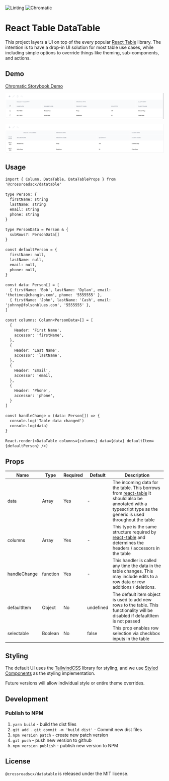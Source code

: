 ![Linting](https://github.com/crossroadscx/datatable/actions/workflows/linting.yml/badge.svg) ![Chromatic](https://github.com/crossroadscx/datatable/actions/workflows/chromatic.yml/badge.svg)
# React Table DataTable

This project layers a UI on top of the every popular [React Table](https://react-table.tanstack.com/) library. The intention is to have a drop-in UI solution for most table use cases, while including simple options to override things like theming, sub-components, and actions.
## Demo

[Chromatic Storybook Demo](https://611fe2acceeaf1004a5cef13-ccyodchjma.chromatic.com)

![Selectable](./docs/images/Selectable.png)

![Non-Selectable](./docs/images/Non-Selectable.png)

## Usage

```
import { Column, DataTable, DataTableProps } from '@crossroadscx/datatable'

type Person: {
  firstName: string
  lastName: string
  email: string
  phone: string
}

type PersonData = Person & {
  subRows?: PersonData[]
}

const defaultPerson = {
  firstName: null,
  lastName: null,
  email: null,
  phone: null,
}

const data: Person[] = [
  { firstName: 'Bob', lastName: 'Dylan', email: 'thetimes@changin.com', phone: '5555555' },
  { firstName: 'John', lastName: 'Cash', email: 'johnny@folsonblues.com', '5555555' },
]

const columns: Column<PersonData>[] = [
  {
    Header: 'First Name',
    accessor: 'firstName',
  },
  {
    Header: 'Last Name',
    accessor: 'lastName',
  },
  {
    Header: 'Email',
    accessor: 'email,
  },
  {
    Header: 'Phone',
    accessor: 'phone',
  }
]

const handleChange = (data: Person[]) => {
  console.log('Table data changed')
  console.log(data)
}

React.render(<DataTable columns={columns} data={data} defaultItem={defaultPerson} />)
```

## Props

| Name | Type | Required | Default | Description |
| --- | --- | --- | --- | --- |
| data | Array<any> | Yes | - | The incoming data for the table. This borrows from [react-table](https://react-table.tanstack.com/docs/api/useTable#table-options) It should also be annotated with a typescript type as the generic is used throughout the table |
| columns | Array<Column> | Yes | - | This type is the same structure required by [react-table](https://react-table.tanstack.com/docs/api/useTable#table-options) and determines the headers / accessors in the table |
| handleChange | function | Yes | - | This handler is called any time the data in the table changes. This may include edits to a row data or row additions / deletions. |
| defaultItem | Object<T> | No | undefined | The default item object is used to add new rows to the table. This functionality will be disabled if defaultItem is not passed |
| selectable | Boolean | No | false | This prop enables row selection via checkbox inputs in the table |

## Styling
The default UI uses the [TailwindCSS](https://tailwindcss.com/) library for styling, and we use [Styled Components](https://styled-components.com/) as the styling implementation.

Future versions will allow individual style or entire theme overrides.

## Development

### Publish to NPM
1. `yarn build` - build the dist files
1. `git add .` `git commit -m 'build dist'` - Commit new dist files
1. `npm version patch` - create new patch version
1. `git push` - push new version to github
1. `npm version publish` - publish new version to NPM

## License

`@crossroadscx/datatable` is released under the MIT license.
